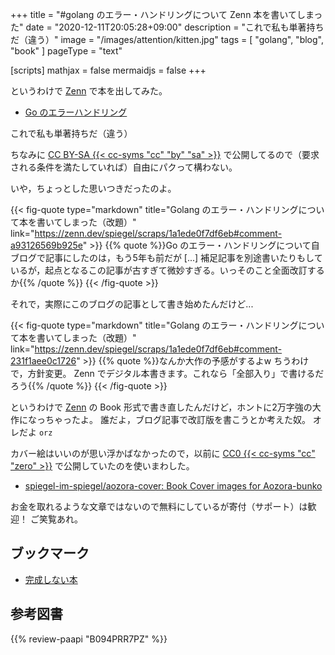 +++
title = "#golang のエラー・ハンドリングについて Zenn 本を書いてしまった"
date =  "2020-12-11T20:05:28+09:00"
description = "これで私も単著持ちだ（違う）"
image = "/images/attention/kitten.jpg"
tags = [ "golang", "blog", "book" ]
pageType = "text"

[scripts]
  mathjax = false
  mermaidjs = false
+++

というわけで [Zenn] で本を出してみた。

- [Go のエラーハンドリング](https://zenn.dev/spiegel/books/error-handling-in-golang)

これで私も単著持ちだ（違う）

ちなみに [CC BY-SA {{< cc-syms "cc" "by" "sa" >}}](https://creativecommons.org/licenses/by-sa/4.0/ "Creative Commons — Attribution-ShareAlike 4.0 International — CC BY-SA 4.0") で公開してるので（要求される条件を満たしていれば）自由にパクって構わない。

いや，ちょっとした思いつきだったのよ。

{{< fig-quote type="markdown" title="Golang のエラー・ハンドリングについて本を書いてしまった（改題）" link="https://zenn.dev/spiegel/scraps/1a1ede0f7df6eb#comment-a93126569b925e" >}}
{{% quote %}}Go のエラー・ハンドリングについて自ブログで記事にしたのは，もう5年も前だが [...] 補足記事を別途書いたりもしているが，起点となるこの記事が古すぎて微妙すぎる。いっそのこと全面改訂するか{{% /quote %}}
{{< /fig-quote >}}

それで，実際にこのブログの記事として書き始めたんだけど...

{{< fig-quote type="markdown" title="Golang のエラー・ハンドリングについて本を書いてしまった（改題）" link="https://zenn.dev/spiegel/scraps/1a1ede0f7df6eb#comment-231f1aee0c1726" >}}
{{% quote %}}なんか大作の予感がするよw ちうわけで，方針変更。 Zenn でデジタル本書きます。これなら「全部入り」で書けるだろう{{% /quote %}}
{{< /fig-quote >}}

というわけで [Zenn] の Book 形式で書き直したんだけど，ホントに2万字強の大作になっちゃったよ。
誰だよ，ブログ記事で改訂版を書こうとか考えた奴。
オレだよ `orz`

カバー絵はいいのが思い浮かばなかったので，以前に [CC0 {{< cc-syms "cc" "zero" >}}](https://creativecommons.org/publicdomain/zero/1.0/ "Creative Commons — CC0 1.0 Universal") で公開していたのを使いまわした。

- [spiegel-im-spiegel/aozora-cover: Book Cover images for Aozora-bunko](https://github.com/spiegel-im-spiegel/aozora-cover)

お金を取れるような文章ではないので無料にしているが寄付（サポート）は歓迎！ ご笑覧あれ。

[Zenn]: https://zenn.dev/ "Zenn｜エンジニアのための情報共有コミュニティ"

## ブックマーク

- [完成しない本](https://zenn.dev/spiegel/articles/20200921-unfinished-book)

## 参考図書

{{% review-paapi "B094PRR7PZ" %}} <!-- プログラミング言語Go -->
